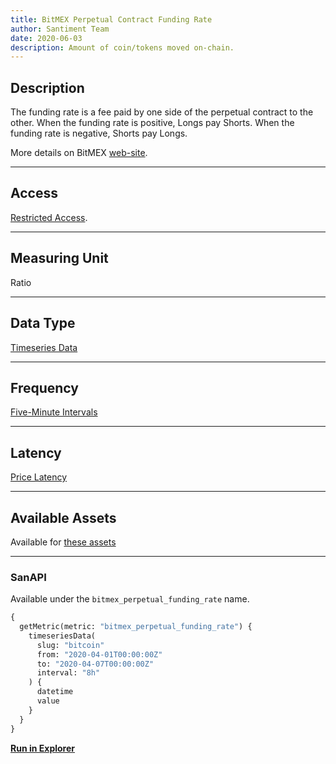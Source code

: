 ```yaml
---
title: BitMEX Perpetual Contract Funding Rate
author: Santiment Team
date: 2020-06-03
description: Amount of coin/tokens moved on-chain.
---
```


## Description

The funding rate is a fee paid by one side of the perpetual contract to the other. When the funding rate is positive, Longs pay Shorts. When the funding rate is negative, Shorts pay Longs.  

More details on BitMEX [web-site](https://www.bitmex.com/app/perpetualContractsGuide#Mechanics-of-a-Perpetual-Contract-Market).

---

## Access

[Restricted Access](/metrics/details/access#restricted-access).

---

## Measuring Unit

Ratio

---

## Data Type

[Timeseries Data](/metrics/details/data-type#timeseries-data)

---

## Frequency

[Five-Minute Intervals](/metrics/details/frequency#five-minute-frequency)

---

## Latency

[Price Latency](/metrics/details/latency#price-latency)

---

## Available Assets

Available for [these
assets](<https://api.santiment.net/graphiql?variables=&query=%7B%0A%20%20getMetric(metric%3A%20%22bitmex_perpetual_funding_rate%22)%20%7B%0A%20%20%20%20metadata%20%7B%0A%20%20%20%20%20%20availableSlugs%0A%20%20%20%20%7D%0A%20%20%7D%0A%7D%0A>)

---

### SanAPI

Available under the `bitmex_perpetual_funding_rate` name.

```graphql
{
  getMetric(metric: "bitmex_perpetual_funding_rate") {
    timeseriesData(
      slug: "bitcoin"
      from: "2020-04-01T00:00:00Z"
      to: "2020-04-07T00:00:00Z"
      interval: "8h"
    ) {
      datetime
      value
    }
  }
}
```

[**Run in Explorer**](<https://api.santiment.net/graphiql?variables=&query=%7B%0A%20%20getMetric(metric%3A%20%22bitmex_perpetual_funding_rate%22)%20%7B%0A%20%20%20%20timeseriesData(%0A%20%20%20%20%20%20slug%3A%20%22bitcoin%22%0A%20%20%20%20%20%20from%3A%20%222020-04-01T00%3A00%3A00Z%22%0A%20%20%20%20%20%20to%3A%20%222020-04-07T00%3A00%3A00Z%22%0A%20%20%20%20%20%20interval%3A%20%221d%22)%20%7B%0A%20%20%20%20%20%20%20%20datetime%0A%20%20%20%20%20%20%20%20value%0A%20%20%20%20%7D%0A%20%20%7D%0A%7D%0A>)
